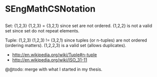 
# SEngMathCSNotation


##

Set: {1,2,3}
	{1,2,3} = {3,2,1} since set are not ordered.
	{1,2,2} is not a valid set since set do not repeat elements.

Tuple: (1,2,3)
	(1,2,3) != (3,2,1) since tuples (or n-tuples) are not ordered (ordering matters).
	(1,2,2,3) is a valid set (allows duplicates).


- http://en.wikipedia.org/wiki/Tuple#n-tuple
- http://en.wikipedia.org/wiki/ISO_31-11

@@todo: merge with what I started in my thesis.
